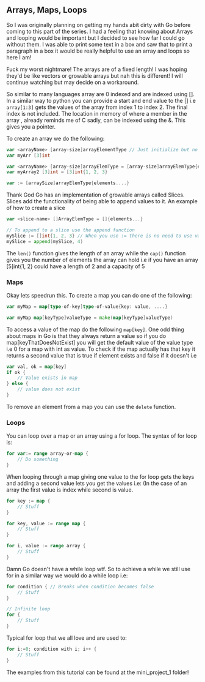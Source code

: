 ## Arrays, Maps, Loops

So I was originally planning on getting my hands abit dirty with Go before coming to this part of the series. I had a feeling that knowing about Arrays and looping would be important but I decided to see how far I could go without them. I was able to print some text in a box and saw that to print a paragraph in a box it would be really helpful to use an array and loops so here I am!

Fuck my worst nightmare! The arrays are of a fixed length! I was hoping they'd be like vectors or growable arrays but nah this is different! I will continue watching but may decide on a workaround.

So similar to many languages array are 0 indexed and are indexed using []. In a similar way to python you can provide a start and end value to the [] i.e `array[1:3]` gets the values of the array from index 1 to index 2. The final index is not included. The location in memory of where a member in the array , already reminds me of C sadly, can be indexed using the &. This gives you a pointer.

To create an array we do the following:

```go
var <arrayName> [array-size]arrayElementType // Just initialize but no initial value
var myArr [3]int

var <arrayName> [array-size]arrayElemType = [array-size]arrayElemType{elements...} // Give initial value
var myArray2 [3]int = [3]int{1, 2, 3}

var := [arraySize]arrayElemType{elements....} 
```

Thank God Go has an implementation of growable arrays called Slices. Slices add the functionality of being able to append values to it. An example of how to create a slice

```go
var <slice-name> []ArrayElemType = []{elements...}

// To append to a slice use the append function
mySlice := []int{1, 2, 3} // When you use := there is no need to use var keyword
mySlice = append(mySlice, 4)
```

The `len()` function gives the length of an array while the `cap()` function gives you the number of elements the array can hold i.e if you have an array [5]int{1, 2} could have a length of 2 and a capacity of 5

### Maps

Okay lets speedrun this. To create a map you can do one of the following:

```go
var myMap = map[type-of-key]type-of-value{key: value, ....}

var myMap map[keyType]valueType = make(map[keyType]valueType)
```

To access a value of the map do the following `map[key]`. One odd thing about maps in Go is that they always return a value so if you do map[keyThatDoesNotExist] you will get the default value of the value type i.e 0 for a map with int as value. To check if the map actually has that key it returns a second value that is true if element exists and false if it doesn't i.e

```go
var val, ok = map[key]
if ok {
    // Value exists in map
} else {
    // value does not exist
}
```
To remove an element from a map you can use the `delete` function.

### Loops

You can loop over a map or an array using a for loop. The syntax of for loop is:

```go
for var:= range array-or-map {
    // Do something
}
```

When looping through a map giving one value to the for loop gets the keys and adding a second value lets you get the values i.e: (In the case of an array the first value is index while second is value.
```go
for key := map {
    // Stuff
}

for key, value := range map {
    // Stuff
}

for i, value := range array {
    // Stuff
}
```

Damn Go doesn't have a while loop wtf. So to achieve a while we still use for in a similar way we would do a while loop i.e:

```go
for condition { // Breaks when condition becomes false
    // Stuff
}

// Infinite loop
for { 
    // Stuff
}
```

Typical for loop that we all love and are used to:

```go
for i:=0; condition with i; i++ {
    // Stuff
}
```

The examples from this tutorial can be found at the mini_project_1 folder!

